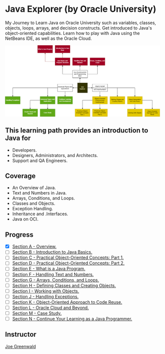 # Java Explorer (by Oracle University)

My Journey to Learn Java on Oracle University such as variables, classes, objects, loops, arrays, and decision constructs. Get introduced to Java's object-oriented capabilities. Learn how to play with Java using the NetBeans IDE, as well as the Oracle Cloud.

![JavaExplorerMindMap](Images/JavaExplorerMindMap.png)

## This learning path provides an introduction to Java for

- Developers.
- Designers, Administrators, and Architects.
- Support and QA Engineers.

## Coverage

- An Overview of Java.
- Text and Numbers in Java.
- Arrays, Conditions, and Loops.
- Classes and Objects.
- Exception Handling.
- Inheritance and .Interfaces.
- Java on OCI.

## Progress

- [x] [Section A - Overview.](Notes/SectionA)
- [ ] [Section B - Introduction to Java Basics.](Notes/SectionB)
- [ ] [Section C - Practical Object-Oriented Concepts: Part 1.](Notes/SectionC)
- [ ] [Section D - Practical Object-Oriented Concepts: Part 2.](Notes/SectionD)
- [ ] [Section E - What is a Java Program.](Notes/SectionE)
- [ ] [Section F - Handling Text and Numbers.](Notes/SectionF)
- [ ] [Section G - Arrays, Conditions, and Loops.](Notes/SectionG)
- [ ] [Section H - Defining Classes and Creating Objects.](Notes/SectionH)
- [ ] [Section I - Working with Objects.](Notes/SectionI)
- [ ] [Section J - Handling Exceptions.](Notes/SectionJ)
- [ ] [Section K - Object-Oriented Approach to Code Reuse.](Notes/SectionK)
- [ ] [Section L - Oracle Cloud and Beyond.](Notes/SectionL)
- [ ] [Section M - Case Study.](Notes/SectionM)
- [ ] [Section N - Continue Your Learning as a Java Programmer.](Notes/SectionN)

## Instructor

[Joe Greenwald](https://www.linkedin.com/in/joe-greenwald-8626111/)
